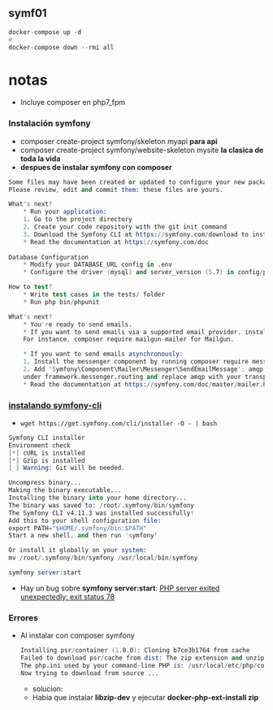 ## symf01
```s
docker-compose up -d
#
docker-compose down --rmi all
```
# notas
- Incluye composer en php7_fpm

### Instalación symfony
- composer create-project symfony/skeleton myapi **para api**
- composer create-project symfony/website-skeleton mysite **la clasica de toda la vida**
- **despues de instalar symfony con composer**
```s
Some files may have been created or updated to configure your new packages. 
Please review, edit and commit them: these files are yours. 

What's next? 
	* Run your application: 
	1. Go to the project directory 
	2. Create your code repository with the git init command 
	3. Download the Symfony CLI at https://symfony.com/download to install a development web server 
	* Read the documentation at https://symfony.com/doc 
	
Database Configuration 
	* Modify your DATABASE_URL config in .env 
	* Configure the driver (mysql) and server_version (5.7) in config/packages/doctrine.yaml 

How to test? 
	* Write test cases in the tests/ folder 
	* Run php bin/phpunit 

What's next? 
	* You're ready to send emails. 
	* If you want to send emails via a supported email provider, install the corresponding bridge. 
	For instance, composer require mailgun-mailer for Mailgun.

	* If you want to send emails asynchronously: 
	1. Install the messenger component by running composer require messenger; 
	2. Add 'Symfony\Component\Mailer\Messenger\SendEmailMessage': amqp to the config/packages/messenger.yaml file 
	under framework.messenger.routing and replace amqp with your transport name of choice. 
	* Read the documentation at https://symfony.com/doc/master/mailer.html
```
### [**instalando symfony-cli**](https://symfony.com/download)
- `wget https://get.symfony.com/cli/installer -O - | bash`
```s
Symfony CLI installer
Environment check
[*] cURL is installed
[*] Gzip is installed
[ ] Warning: Git will be needed.

Uncompress binary...
Making the binary executable...
Installing the binary into your home directory...
The binary was saved to: /root/.symfony/bin/symfony
The Symfony CLI v4.11.3 was installed successfully!
Add this to your shell configuration file:
export PATH="$HOME/.symfony/bin:$PATH"
Start a new shell, and then run 'symfony'

Or install it globally on your system:                
mv /root/.symfony/bin/symfony /usr/local/bin/symfony

symfony server:start
```
- Hay un bug sobre **symfony server:start**: [PHP server exited unexpectedly: exit status 78](https://github.com/symfony/cli/issues/183)

### Errores
- Al instalar con composer symfony
  ```s
  Installing psr/container (1.0.0): Cloning b7ce3b1764 from cache 
  Failed to download psr/cache from dist: The zip extension and unzip command are both missing, skipping.
  The php.ini used by your command-line PHP is: /usr/local/etc/php/conf.d/docker-php-ext-sodium.ini
  Now trying to download from source ...
  ```
  - solucion:
  - Habia que instalar **libzip-dev** y ejecutar **docker-php-ext-install zip**
  